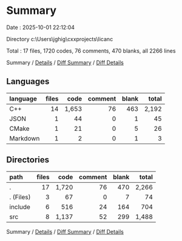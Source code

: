 # Summary

Date : 2025-10-01 22:12:04

Directory c:\\Users\\jghig\\cxxprojects\\licanc

Total : 17 files,  1720 codes, 76 comments, 470 blanks, all 2266 lines

Summary / [Details](details.md) / [Diff Summary](diff.md) / [Diff Details](diff-details.md)

## Languages
| language | files | code | comment | blank | total |
| :--- | ---: | ---: | ---: | ---: | ---: |
| C++ | 14 | 1,653 | 76 | 463 | 2,192 |
| JSON | 1 | 44 | 0 | 1 | 45 |
| CMake | 1 | 21 | 0 | 5 | 26 |
| Markdown | 1 | 2 | 0 | 1 | 3 |

## Directories
| path | files | code | comment | blank | total |
| :--- | ---: | ---: | ---: | ---: | ---: |
| . | 17 | 1,720 | 76 | 470 | 2,266 |
| . (Files) | 3 | 67 | 0 | 7 | 74 |
| include | 6 | 516 | 24 | 164 | 704 |
| src | 8 | 1,137 | 52 | 299 | 1,488 |

Summary / [Details](details.md) / [Diff Summary](diff.md) / [Diff Details](diff-details.md)
